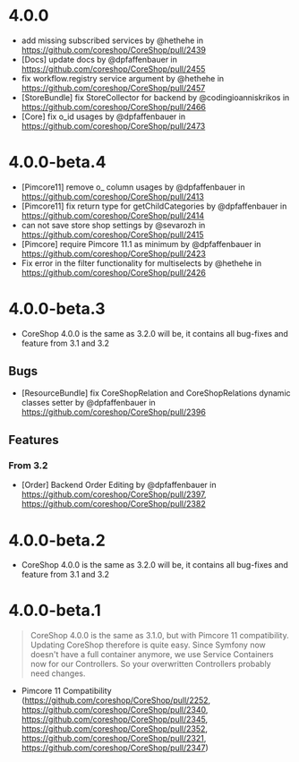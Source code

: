 # 4.0.0

* add missing subscribed services by @hethehe in https://github.com/coreshop/CoreShop/pull/2439
* [Docs] update docs by @dpfaffenbauer in https://github.com/coreshop/CoreShop/pull/2455
* fix workflow.registry service argument by @hethehe in https://github.com/coreshop/CoreShop/pull/2457
* [StoreBundle] fix StoreCollector for backend by @codingioanniskrikos in https://github.com/coreshop/CoreShop/pull/2466
* [Core] fix o_id usages by @dpfaffenbauer in https://github.com/coreshop/CoreShop/pull/2473

# 4.0.0-beta.4

* [Pimcore11] remove o_ column usages by @dpfaffenbauer in https://github.com/coreshop/CoreShop/pull/2413
* [Pimcore11] fix return type for getChildCategories by @dpfaffenbauer in https://github.com/coreshop/CoreShop/pull/2414
* can not save store shop settings by @sevarozh in https://github.com/coreshop/CoreShop/pull/2415
* [Pimcore] require Pimcore 11.1 as minimum by @dpfaffenbauer in https://github.com/coreshop/CoreShop/pull/2423
* Fix error in the filter functionality for multiselects by @hethehe in https://github.com/coreshop/CoreShop/pull/2426

# 4.0.0-beta.3
- CoreShop 4.0.0 is the same as 3.2.0 will be, it contains all bug-fixes and feature from 3.1 and 3.2

## Bugs
 - [ResourceBundle] fix CoreShopRelation and CoreShopRelations dynamic classes setter by @dpfaffenbauer in https://github.com/coreshop/CoreShop/pull/2396

## Features
### From 3.2
- [Order] Backend Order Editing by @dpfaffenbauer in https://github.com/coreshop/CoreShop/pull/2397, https://github.com/coreshop/CoreShop/pull/2382

# 4.0.0-beta.2
 - CoreShop 4.0.0 is the same as 3.2.0 will be, it contains all bug-fixes and feature from 3.1 and 3.2

# 4.0.0-beta.1

> CoreShop 4.0.0 is the same as 3.1.0, but with Pimcore 11 compatibility. Updating CoreShop therefore is quite easy. Since Symfony now doesn't have a full container anymore, we use Service Containers now for our Controllers. So your overwritten Controllers probably need changes.

 - Pimcore 11 Compatibility (https://github.com/coreshop/CoreShop/pull/2252, https://github.com/coreshop/CoreShop/pull/2340, https://github.com/coreshop/CoreShop/pull/2345, https://github.com/coreshop/CoreShop/pull/2352, https://github.com/coreshop/CoreShop/pull/2321, https://github.com/coreshop/CoreShop/pull/2347)